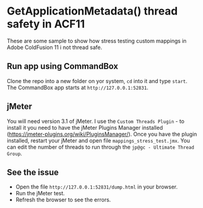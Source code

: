 # GetApplicationMetadata() thread safety in ACF11
These are some sample to show how stress testing custom mappings in Adobe ColdFusion 11 i not thread safe.

## Run app using CommandBox
Clone the repo into a new folder on yor system, `cd` into it and type `start`.
The CommandBox app starts at `http://127.0.0.1:52831`.

## jMeter
You will need version 3.1 of jMeter.
I use the `Custom Threads Plugin` - to install it you need to have the jMeter Plugins Manager installed (https://jmeter-plugins.org/wiki/PluginsManager/).
Once you have the plugin installed, restart your jMeter and open file `mappings_stress_test.jmx`.
You can edit the number of threads to run through the `jp@gc - Ultimate Thread Group`.

## See the issue
- Open the file `http://127.0.0.1:52831/dump.html` in your browser.
- Run the jMeter test.
- Refresh the browser to see the errors.
